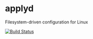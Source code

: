 applyd
======

Filesystem-driven configuration for Linux

[![Build Status](https://travis-ci.org/fathomdb/applyd.png?branch=master)](https://travis-ci.org/fathomdb/applyd)
